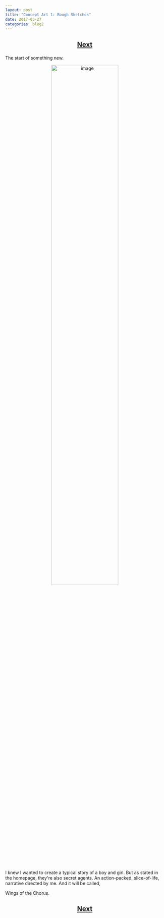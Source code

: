 ```yaml
---
layout: post
title: "Concept Art 1: Rough Sketches"
date: 2017-05-27
categories: blog2
---
```


<h2>
  <p style="text-align:center;">
    <a href="/wingsofthechorus/archive/2017/05/29/conceptart2">Next</a>
  </p>
</h2>

The start of something new.

<p style="text-align:center;">
  <img src="/wingsofthechorus/images/conceptart/ca1.png" width="65%" alt="image"/>
</p>

I knew I wanted to create a typical story of a boy and girl. But as stated in the homepage, they're also secret agents.
An action-packed, slice-of-life, narrative directed by me. And it will be called,
<p>Wings of the Chorus.</p>

<h2>
  <p style="text-align:center;">
    <a href="/wingsofthechorus/archive/2017/05/29/conceptart2">Next</a>
  </p>
</h2>
